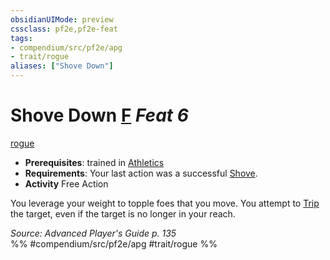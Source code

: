 ```yaml
---
obsidianUIMode: preview
cssclass: pf2e,pf2e-feat
tags:
- compendium/src/pf2e/apg
- trait/rogue
aliases: ["Shove Down"]
---
```

# Shove Down  [F](../../rules/core-rulebook/chapter-9-playing-the-game.md#Actions "Free Action") *Feat 6*  
[rogue](../../rules/traits/rogue.md)  

- **Prerequisites**: trained in [Athletics](../skills.md#Athletics)
- **Requirements**: Your last action was a successful [Shove](../../rules/actions/shove.md).
- **Activity** Free Action

You leverage your weight to topple foes that you move. You attempt to [Trip](../../rules/actions/trip.md) the target, even if the target is no longer in your reach.

*Source: Advanced Player's Guide p. 135*  
%% #compendium/src/pf2e/apg #trait/rogue %%